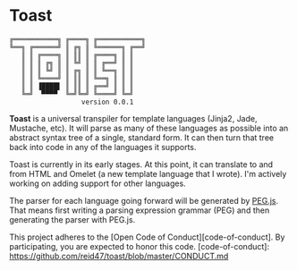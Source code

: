 # Toast

    ╔═══════════╗ ╔════╗ ╔═══════════╗
    ╚══╗ ╔══════╝ ║ ╔╗ ║ ╚══════╗ ╔══╝
       ║ ║ ╔════╗ ║ ║║ ║ ╔════╗ ║ ║
       ║ ║ ║ ╔╗ ║ ║ ╚╝ ║ ║ ╔══╝ ║ ║
       ║ ║ ║ ╚╝ ║ ║ ╔╗ ║ ║ ╚══╗ ║ ║
       ║ ║ ╚════╝ ║ ║║ ║ ╚══╗ ║ ║ ║
       ║ ║ ▐████▌ ║ ║║ ║ ╔══╝ ║ ║ ║
       ╚═╝  ▀▀▀▀  ╚═╝╚═╝ ╚════╝ ╚═╝
                      version 0.0.1

**Toast** is a universal transpiler for template languages (Jinja2, Jade, Mustache, etc). It will parse as many of these languages as possible into an abstract syntax tree of a single, standard form. It can then turn that tree back into code in any of the languages it supports.

Toast is currently in its early stages. At this point, it can translate to and from HTML and Omelet (a new template language that I wrote). I'm actively working on adding support for other languages.

The parser for each language going forward will be generated by [PEG.js](http://pegjs.org/). That means first writing a parsing expression grammar (PEG) and then generating the parser with PEG.js.

This project adheres to the [Open Code of Conduct][code-of-conduct]. By participating, you are expected to honor this code.
[code-of-conduct]: https://github.com/reid47/toast/blob/master/CONDUCT.md